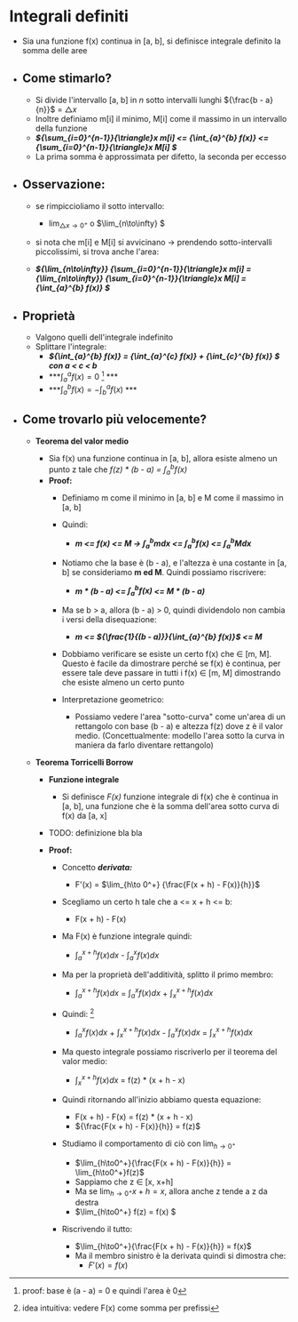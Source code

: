 # **Integrali definiti**
- Sia una funzione f(x) continua in [a, b], si definisce integrale definito la somma delle aree 

- ## Come stimarlo?
    - Si divide l'intervallo [a, b] in *n* sotto intervalli lunghi ${\frac{b - a}{n}}$ = ${\triangle}x$
    - Inoltre definiamo m[i] il minimo, M[i] come il massimo in un intervallo della funzione
    - ***${\sum_{i=0}^{n-1}}{\triangle}x m[i] <= {\int_{a}^{b} f(x)} <= {\sum_{i=0}^{n-1}}{\triangle}x M[i] $***
    - La prima somma è approssimata per difetto, la seconda per eccesso
- ## Osservazione:
    - se rimpiccioliamo il sotto intervallo: 
        - $\lim_{{\triangle}x\to 0^+}$ o  $\lim_{n\to\infty} $

    - si nota che m[i] e M[i] si avvicinano ${\to}$ prendendo sotto-intervalli piccolissimi, si trova anche l'area:
    - ***${\lim_{n\to\infty}} {\sum_{i=0}^{n-1}}{\triangle}x m[i] = {\lim_{n\to\infty}} {\sum_{i=0}^{n-1}}{\triangle}x M[i] = {\int_{a}^{b} f(x)} $***

- ## Proprietà
    - Valgono quelli dell'integrale indefinito
    - Splittare l'integrale:
        - ***${\int_{a}^{b} f(x)} = {\int_{a}^{c} f(x)} + {\int_{c}^{b} f(x)} $ con a < c < b***
        - ***${\int_{a}^{a} f(x)} = 0$ [^1] ***
        - ***${\int_{a}^{b} f(x)} = -{\int_{b}^{a} f(x)}$ ***

- ## Come trovarlo più velocemente?
    - **Teorema del valor medio**
        - Sia f(x) una funzione continua in [a, b], allora esiste almeno un punto z tale che *f(z) * (b - a) = ${\int_{a}^{b} f(x)}$*
        - **Proof:**
            - Definiamo m come il minimo in [a, b] e M come il massimo in [a, b]
            - Quindi:
                - ***m <= f(x) <= M ${\to}$ ${\int_{a}^{b} m dx}$ <= ${\int_{a}^{b} f(x)}$ <= ${\int_{a}^{b} M dx}$***

            - Notiamo che la base è (b - a), e l'altezza è una costante in [a, b] se consideriamo **m ed M**. Quindi possiamo riscrivere:
                - ***m * (b - a) <= ${\int_{a}^{b} f(x)}$ <= M * (b - a)***
            - Ma se b > a, allora (b - a) > 0, quindi dividendolo non cambia i versi della disequazione:  
                - ***m <= ${\frac{1}{(b - a)}}{\int_{a}^{b} f(x)}$ <= M***
            - Dobbiamo verificare se esiste un certo f(x) che ${\in}$ [m, M]. Questo è facile da dimostrare perché se f(x) è continua, per essere tale deve passare in tutti i f(x) ${\in}$ [m, M] dimostrando che esiste almeno un certo punto
            - Interpretazione geometrico:
                - Possiamo vedere l'area "sotto-curva" come un'area di un rettangolo con base (b - a) e altezza f(z) dove z è il valor medio. (Concettualmente: modello l'area sotto la curva in maniera da farlo diventare rettangolo)

    - **Teorema Torricelli Borrow**
        - **Funzione integrale**   
            - Si definisce *F(x)* funzione integrale di f(x) che è continua in [a, b], una funzione che è la somma dell'area sotto curva di f(x) da [a, x]
        - TODO: definizione bla bla

        - **Proof:**
            - Concetto ***derivata:***
                - F'(x) = $\lim_{h\to 0^+} {\frac{F(x + h) - F(x)}{h}}$
            - Scegliamo un certo h tale che a <= x + h <= b:
                - F(x + h) - F(x)

            - Ma F(x) è funzione integrale quindi:
                - ${\int_{a}^{x+h} f(x) dx}$ - ${\int_{a}^{x} f(x) dx}$
            
            - Ma per la proprietà dell'additività, splitto il primo membro:
                - ${\int_{a}^{x+h} f(x) dx}$ = ${\int_{a}^{x} f(x) dx}$ + ${\int_{x}^{x+h} f(x) dx}$
            - Quindi: [^2] 
                - ${\int_{a}^{x} f(x) dx}$ + ${\int_{x}^{x+h} f(x) dx}$ - ${\int_{a}^{x} f(x) dx}$ =  ${\int_{x}^{x+h} f(x) dx}$
            - Ma questo integrale possiamo riscriverlo per il teorema del valor medio:
                - ${\int_{x}^{x+h} f(x) dx}$ = f(z) * (x + h - x)
            - Quindi ritornando all'inizio abbiamo questa equazione:
                - F(x + h) - F(x) = f(z) * (x + h - x)
                - ${\frac{F(x + h) - F(x)}{h}} = f(z)$
            - Studiamo il comportamento di ciò con $\lim_{h\to0^+}$
                - $\lim_{h\to0^+}{\frac{F(x + h) - F(x)}{h}} = \lim_{h\to0^+}f(z)$
                - Sappiamo che z ${\in}$ [x, x+h]
                - Ma se $\lim_{h\to0^+} x + h = x$, allora anche z tende a z da destra
                - $\lim_{h\to0^+} f(z) = f(x) $
            - Riscrivendo il tutto:
                - $\lim_{h\to0^+}{\frac{F(x + h) - F(x)}{h}} = f(x)$
                - Ma il membro sinistro è la derivata quindi si dimostra che:
                    - $F'(x) = f(x)$


[^1]: proof: base è (a - a) = 0 e quindi l'area è 0

[^2]: idea intuitiva: vedere F(x) come somma per prefissi